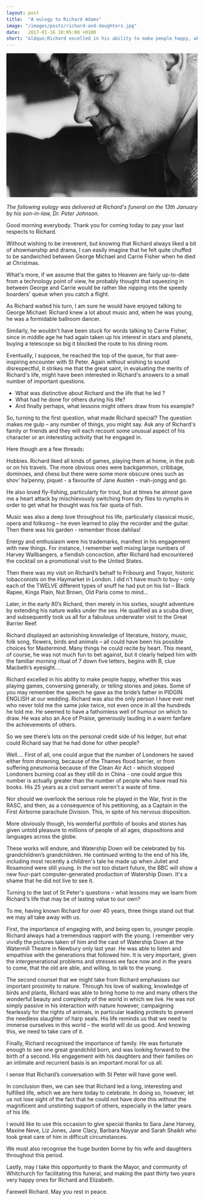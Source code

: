 ```yaml
---
layout: post
title:  "A eulogy to Richard Adams"
image: "/images/posts/richard-and-daughters.jpg"
date:   2017-01-16 10:05:00 +0100
short: "&ldquo;Richard excelled in his ability to make people happy, whether this was playing games, conversing generally, or telling stories and jokes.&rdquo;"
---
```


![Richard Adams](/images/posts/richard-1.jpg)

_The following eulogy was delivered at Richard's funeral on the 13th January by his son-in-law, Dr. Peter Johnson._

Good morning everybody. Thank you for coming today to pay your last respects to Richard.

Without wishing to be irreverent, but knowing that Richard always liked a bit of showmanship and drama, I can easily imagine that he felt quite chuffed to be sandwiched between George Michael and Carrie Fisher  when he died at Christmas. 

What's more, if we assume that the gates to Heaven are fairly up-to-date from a technology point of view, he probably thought that squeezing in between George and Carrie would be rather like nipping into the speedy boarders' queue when you catch a flight. 

As Richard waited his turn, I am sure he would have enjoyed talking to George Michael: Richard knew a lot about music and, when he was young, he was a formidable ballroom dancer. 

Similarly, he wouldn't have been stuck for words talking to Carrie Fisher, since in middle age he had again taken up his interest in stars and planets, buying a telescope so big it blocked the route to his dining room.
	
Eventually, I suppose, he reached the top of the queue, for that awe-inspiring encounter with St Peter. Again without wishing to sound disrespectful, it strikes me that the great saint, in evaluating the merits of Richard's life, might have been interested in Richard's answers to a small number of important questions.

+ What was distinctive about Richard and the life that he led ?
+ What had he done for others during his life? 
+ And finally perhaps, what lessons might others draw from his example?

So, turning to the first question, what made Richard special? The question makes me gulp – any number of things, you might say. Ask any of Richard's family or friends and they will each recount some unusual aspect of his character or an interesting activity that he engaged in. 

Here though are a few threads:

Hobbies. Richard liked all kinds of games, playing them at home, in the pub or on his travels. The more obvious ones were backgammon, cribbage, dominoes, and chess but there were some more obscure ones such as shov&rsquo; ha&rsquo;penny, piquet - a favourite of Jane Austen - mah-jongg and go. 

He also loved fly-fishing, particularly for trout, but at times he almost gave me a heart attack by mischievously switching from dry flies to nymphs in order to get what he thought was his fair quota of fish. 

Music was also a deep love throughout his life, particularly classical music, opera and folksong – he even learned to play the recorder and the guitar. Then there was his garden - remember those dahlias!

Energy and enthusiasm were his trademarks, manifest in his engagement with new things. For instance, I remember well mixing large numbers of Harvey Wallbangers, a fiendish concoction, after Richard had encountered the cocktail on a promotional visit to the United States. 

Then there was my visit on Richard&rsquo;s behalf to Fribourg and Trayor, historic tobacconists on the Haymarket in London. I did n't have much to buy  -  only each of the TWELVE different types of snuff he had put on his list – Black Rapee, Kings Plain, Nut Brown, Old Paris come to mind...

Later, in the early 80&rsquo;s Richard, then merely in his sixties, sought adventure by extending his nature walks under the sea. He qualified as a scuba diver, and subsequently took us all for a fabulous underwater visit to the Great Barrier Reef.

Richard displayed an astonishing knowledge of literature, history, music, folk song, flowers, birds and animals – all could have been his possible choices for Mastermind. Many things he could recite by heart. This meant, of course, he was not much fun to bet against, but it  clearly helped him with the familiar morning ritual of 7 down five letters, begins with B, clue Macbeth&rsquo;s eyesight....

Richard excelled in his ability to make people happy, whether this was playing games, conversing generally, or telling stories and jokes. Some of you may remember the speech he gave as the bride&rsquo;s father in PIDGIN ENGLISH at our wedding. Richard was also the only person I have ever met who never told me the same joke twice, not even once in all the hundreds he told me. He seemed to have a fathomless well of humour on which to draw. He was also an Ace of Praise, generously lauding in a warm fanfare the achievements of others.

So we see there&rsquo;s lots on the personal credit side of his ledger, but what could Richard say that he had done for other people?

Well.... First of all, one could argue that the number of Londoners he saved either from drowning, because of the Thames flood barrier, or from suffering pneumonia because of the Clean Air Act  -  which stopped Londoners burning coal as they still do in China  -  one could argue this number is actually greater than the number of people who have read his books. His 25 years as a civil servant weren't a waste of time. 

Nor should we overlook the serious role he played in the War, first in the RASC, and then, as a consequence of his petitioning, as a Captain in the First Airborne parachute Division. This, in spite of his nervous disposition.

More obviously though, his wonderful portfolio of books and stories has given untold pleasure to millions of people of all ages, dispositions and languages across the globe.

These works will endure, and Watership Down will be celebrated by his grandchildren&rsquo;s grandchildren.  He continued writing to the end of his life, including most recently a children's tale he made up when Juliet and Rosamond were still young. In the not too distant future, the BBC will show a new four-part computer-generated production of Watership Down. It's a shame that he did not live to see it.

Turning to the last of St Peter's questions – what lessons may we learn from Richard's life that may be of lasting value to our own?

To me, having known Richard for over 40 years, three things stand out that we may all take away with us.

First, the importance of engaging with, and being open to, younger people. Richard always had a tremendous rapport with the young. I remember very vividly the pictures taken of him and the cast of Watership Down at the Watermill Theatre in Newbury only last year. He was able to listen and empathise with the generations that followed him. It is very important, given the intergenerational problems and stresses we face now and in the years to come, that the old are able, and willing, to talk to the young. 

The second counsel that we might take from Richard emphasises our important proximity to nature. Through his love of walking, knowledge of birds and plants, Richard was able to bring home to me and many others the wonderful beauty and complexity of the world in which we live. He was not simply passive in his interaction with nature however, campaigning fearlessly for the rights of animals, in particular leading protests to prevent the needless slaughter of harp seals. His life reminds us that we need to immerse ourselves in this world – the world will do us good. And knowing this, we need to take care of it.

Finally, Richard recognised the importance of family. He was fortunate enough to see one great grandchild born, and was looking forward to the birth of a second. His engagement with his daughters and their families on an intimate and recurrent basis is an important moral for us all.

I sense that Richard&rsquo;s conversation with St Peter will have gone well.

In conclusion then, we can see that Richard led a long, interesting and fulfilled life, which we are here today to celebrate. In doing so, however, let us not lose sight of the fact that he could not have done this without the magnificent and unstinting support of others, especially in the latter years of his life. 

I would like to use this occasion to give special thanks to Sara Jane Harvey, Maxine Neve, Liz Jones, Jane Clacy, Barbara Nayyar and Sarah Shaikh who took great care of him in difficult circumstances. 

We must also recognise the huge burden borne by his wife and daughters throughout this period. 

Lastly, may I take this opportunity to thank the Mayor, and community of Whitchurch for facilitating this funeral, and making the past thirty two years very happy ones for Richard and Elizabeth.

Farewell Richard. May you rest in peace.

